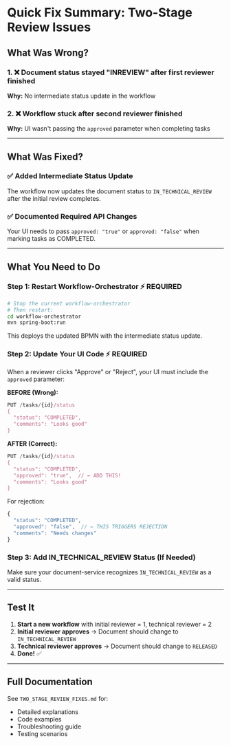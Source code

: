 # Quick Fix Summary: Two-Stage Review Issues

## What Was Wrong?

### 1. ❌ Document status stayed "INREVIEW" after first reviewer finished
**Why:** No intermediate status update in the workflow

### 2. ❌ Workflow stuck after second reviewer finished  
**Why:** UI wasn't passing the `approved` parameter when completing tasks

---

## What Was Fixed?

### ✅ Added Intermediate Status Update
The workflow now updates the document status to `IN_TECHNICAL_REVIEW` after the initial review completes.

### ✅ Documented Required API Changes
Your UI needs to pass `approved: "true"` or `approved: "false"` when marking tasks as COMPLETED.

---

## What You Need to Do

### Step 1: Restart Workflow-Orchestrator ⚡ REQUIRED
```bash
# Stop the current workflow-orchestrator
# Then restart:
cd workflow-orchestrator
mvn spring-boot:run
```

This deploys the updated BPMN with the intermediate status update.

### Step 2: Update Your UI Code ⚡ REQUIRED

When a reviewer clicks "Approve" or "Reject", your UI must include the `approved` parameter:

**BEFORE (Wrong):**
```javascript
PUT /tasks/{id}/status
{
  "status": "COMPLETED",
  "comments": "Looks good"
}
```

**AFTER (Correct):**
```javascript
PUT /tasks/{id}/status
{
  "status": "COMPLETED",
  "approved": "true",  // ← ADD THIS!
  "comments": "Looks good"
}
```

For rejection:
```javascript
{
  "status": "COMPLETED",
  "approved": "false",  // ← THIS TRIGGERS REJECTION
  "comments": "Needs changes"
}
```

### Step 3: Add IN_TECHNICAL_REVIEW Status (If Needed)

Make sure your document-service recognizes `IN_TECHNICAL_REVIEW` as a valid status.

---

## Test It

1. **Start a new workflow** with initial reviewer = 1, technical reviewer = 2
2. **Initial reviewer approves** → Document should change to `IN_TECHNICAL_REVIEW`
3. **Technical reviewer approves** → Document should change to `RELEASED`
4. **Done!** ✅

---

## Full Documentation

See `TWO_STAGE_REVIEW_FIXES.md` for:
- Detailed explanations
- Code examples
- Troubleshooting guide
- Testing scenarios


